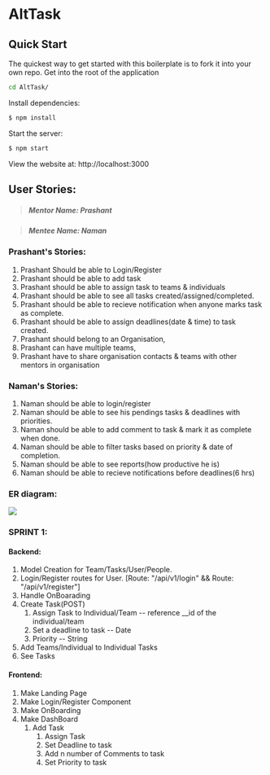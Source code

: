 # AltTask

## Quick Start

The quickest way to get started with this boilerplate is to fork it into your own repo.
Get into the root of the application

```bash
cd AltTask/
```

Install dependencies:

```bash
$ npm install
```

Start the server:

```bash
$ npm start
```

View the website at: http://localhost:3000


## User Stories:

> ##### Mentor Name: Prashant

> ##### Mentee Name: Naman

### Prashant's Stories:

1. Prashant Should be able to Login/Register
2. Prashant should be able to add task
3. Prashant should be able to assign task to teams & individuals
4. Prashant should be able to see all tasks created/assigned/completed.
5. Prashant should be able to recieve notification when anyone marks task as complete.
6. Prashant should be able to assign deadlines(date & time) to task created.
7. Prashant should belong to an Organisation,
8. Prashant can have multiple teams,
9. Prashant have to share organisation contacts & teams with other mentors in organisation

### Naman's Stories:

1. Naman should be able to login/register
2. Naman should be able to see his pendings tasks & deadlines with priorities.
3. Naman should be able to add comment to task & mark it as complete when done.
4. Naman should be able to filter tasks based on priority & date of completion.
5. Naman should be able to see reports(how productive he is)
6. Naman should be able to recieve notifications before deadlines(6 hrs)

### ER diagram:

![](https://digitaliz.in/wp-content/uploads/2019/08/ER-Diagram.jpeg)

### SPRINT 1:

#### Backend:

1. Model Creation for Team/Tasks/User/People.
2. Login/Register routes for User. [Route: "/api/v1/login" && Route: "/api/v1/register"]
3. Handle OnBoarading
4. Create Task(POST)
   1. Assign Task to Individual/Team -- reference \_\_id of the individual/team
   2. Set a deadline to task -- Date
   3. Priority -- String
5. Add Teams/Individual to Individual Tasks
6. See Tasks

#### Frontend:

1. Make Landing Page
2. Make Login/Register Component
3. Make OnBoarding
4. Make DashBoard
   1. Add Task
      1. Assign Task
      2. Set Deadline to task
      3. Add n number of Comments to task
      4. Set Priority to task
